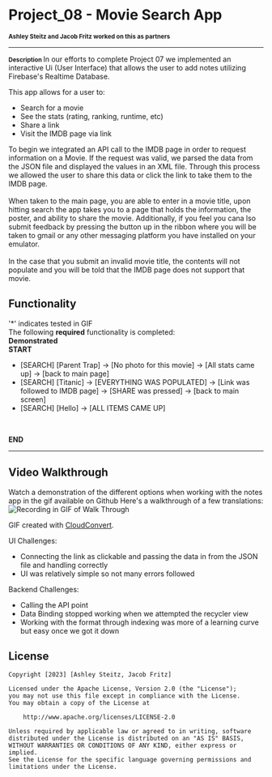# Project_08 - Movie Search App
<span style="font-size: smaller;"><strong>Ashley Steitz and Jacob Fritz worked on this as partners</strong></span>

---
<span style="font-size: smaller;"><strong> Description </strong> </span>
In our efforts to complete Project 07 we implemented an interactive Ui (User Interface) that allows the user to add notes utilizing Firebase's Realtime Database.

This app allows for a user to:
- Search for a movie
- See the stats (rating, ranking, runtime, etc)
- Share a link
- Visit the IMDB page via link

To begin we integrated an API call to the IMDB page in order to request information on a Movie. If the request
was valid, we parsed the data from the JSON file and displayed the values in an XML file. Through this process we 
allowed the user to share this data or click the link to take them to the IMDB page.
<br>
<br>
When taken to the main page, you are able to enter in a movie title, upon hitting search the app takes you to a page that 
holds the information, the poster, and ability to share the movie. Additionally, if you feel you cana lso submit feedback by pressing
the button up in the ribbon where you will be taken to gmail or any other messaging platform you have installed on your emulator.
<br>
<br>
In the case that you submit an invalid movie title, the contents will not populate and you will be told that the IMDB page does not support that movie.




## Functionality
'*' indicates tested in GIF  
The following **required** functionality is completed:
<br>
**Demonstrated**
<br>
**START**
* [SEARCH] [Parent Trap] -> [No photo for this movie] -> [All stats came up] -> [back to main page]
* [SEARCH] [Titanic] -> [EVERYTHING WAS POPULATED] -> [Link was followed to IMDB page] -> [SHARE was pressed] -> [back to main screen]
* [SEARCH] [Hello] -> [ALL ITEMS CAME UP]
<br>

**END**


---
## Video Walkthrough
Watch a demonstration of the different options when working with the notes app in the gif available on Github
Here's a walkthrough of a few translations:
<br>
![Recording in GIF of Walk Through](https://github.com/jfritz25/Project8ThisIsTheOne/blob/master/app/src/main/java/com/example/project8/Project8Video.gif)

GIF created with [CloudConvert](https://cloudconvert.com/).

UI Challenges:
- Connecting the link as clickable and passing the data in from the JSON file and handling correctly
- UI was relatively simple so not many errors followed

Backend Challenges:
- Calling the API point
- Data Binding stopped working when we attempted the recycler view
- Working with the format through indexing was more of a learning curve but easy once we got it down

## License

    Copyright [2023] [Ashley Steitz, Jacob Fritz]

    Licensed under the Apache License, Version 2.0 (the "License");
    you may not use this file except in compliance with the License.
    You may obtain a copy of the License at

        http://www.apache.org/licenses/LICENSE-2.0

    Unless required by applicable law or agreed to in writing, software
    distributed under the License is distributed on an "AS IS" BASIS,
    WITHOUT WARRANTIES OR CONDITIONS OF ANY KIND, either express or implied.
    See the License for the specific language governing permissions and
    limitations under the License.
